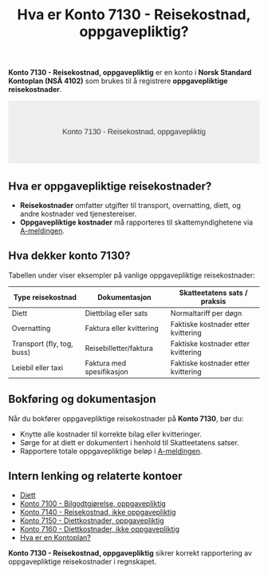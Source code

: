 ﻿---
title: "Hva er Konto 7130 - Reisekostnad, oppgavepliktig?"
meta_title: "7130-reisekostnad-oppgavepliktig"
meta_description: '**Konto 7130 - Reisekostnad, oppgavepliktig** er en konto i **Norsk Standard Kontoplan (NSÂ 4102)** som brukes til å registrere **oppgavepliktige reisekostnade...'
slug: 7130-reisekostnad-oppgavepliktig
type: blog
layout: pages/single
---

**Konto 7130 - Reisekostnad, oppgavepliktig** er en konto i **Norsk Standard Kontoplan (NSÂ 4102)** som brukes til å registrere **oppgavepliktige reisekostnader**.

![Illustrasjon av konto 7130 reisekostnad oppgavepliktig](7130-reisekostnad-oppgavepliktig-image.svg)

## Hva er oppgavepliktige reisekostnader?

* **Reisekostnader** omfatter utgifter til transport, overnatting, diett, og andre kostnader ved tjenestereiser.
* **Oppgavepliktige kostnader** må rapporteres til skattemyndighetene via [A-meldingen](/blogs/regnskap/hva-er-a-melding "Hva er A-melding? Komplett Guide til A-meldingen").

## Hva dekker konto 7130?

Tabellen under viser eksempler på vanlige oppgavepliktige reisekostnader:

| Type reisekostnad               | Dokumentasjon            | Skatteetatens sats / praksis     |
|---------------------------------|--------------------------|---------------------------------|
| Diett                           | Diettbilag eller sats    | Normaltariff per døgn           |
| Overnatting                     | Faktura eller kvittering | Faktiske kostnader etter kvittering |
| Transport (fly, tog, buss)      | Reisebilletter/faktura   | Faktiske kostnader etter kvittering |
| Leiebil eller taxi              | Faktura med spesifikasjon| Faktiske kostnader etter kvittering |

## Bokføring og dokumentasjon

Når du bokfører oppgavepliktige reisekostnader på **Konto 7130**, bør du:

* Knytte alle kostnader til korrekte bilag eller kvitteringer.
* Sørge for at diett er dokumentert i henhold til Skatteetatens satser.
* Rapportere totale oppgavepliktige beløp i [A-meldingen](/blogs/regnskap/hva-er-a-melding "Hva er A-melding? Komplett Guide til A-meldingen").

## Intern lenking og relaterte kontoer

* [Diett](/blogs/regnskap/diett "Diett: Guide til normaltariffer, regler og regnskapsføring av diett")
* [Konto 7100 - Bilgodtgjørelse, oppgavepliktig](/blogs/kontoplan/7100-bilgodtgjorelse-oppgavepliktig "Konto 7100 - Bilgodtgjørelse, oppgavepliktig: Regnskapsføring av bilgodtgjørelse som oppgavepliktig fordel i Norsk kontoplan")
* [Konto 7140 - Reisekostnad, ikke oppgavepliktig](/blogs/kontoplan/7140-reisekostnad-ikke-oppgavepliktig "Konto 7140 - Reisekostnad, ikke oppgavepliktig: Komplett Guide til Ikke Oppgavepliktige Reisekostnader")
* [Konto 7150 - Diettkostnader, oppgavepliktig](/blogs/kontoplan/7150-diettkostnader-oppgavepliktig "Konto 7150 - Diettkostnader, oppgavepliktig: Guide til oppgavepliktige diettkostnader i Norsk Standard Kontoplan")
* [Konto 7160 - Diettkostnader, ikke oppgavepliktig](/blogs/kontoplan/7160-diettkostnader-ikke-oppgavepliktig "Konto 7160 - Diettkostnader, ikke oppgavepliktig: Komplett Guide til Ikke Oppgavepliktige Diettkostnader")
* [Hva er en Kontoplan?](/blogs/regnskap/hva-er-kontoplan "Hva er en Kontoplan? Komplett Guide til Kontoplaner i Norsk Regnskap")

**Konto 7130 - Reisekostnad, oppgavepliktig** sikrer korrekt rapportering av oppgavepliktige reisekostnader i regnskapet.






